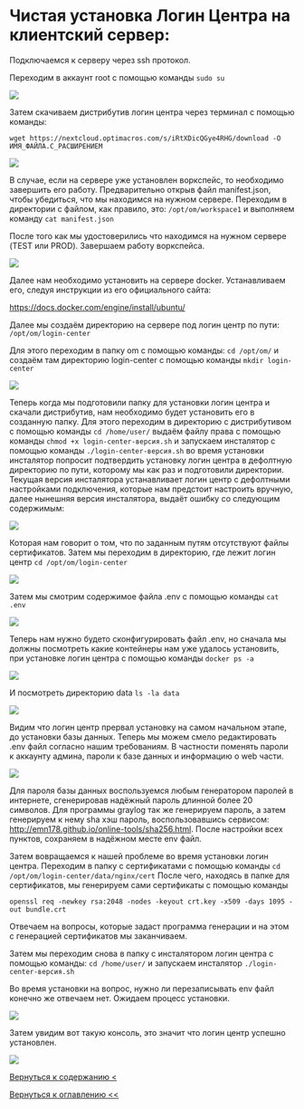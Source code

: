 # Чистая установка Логин Центра на клиентский сервер:

Подключаемся к серверу через ssh протокол.

Переходим в аккаунт root с помощью команды `sudo su`

![](./pictures/sshConnect.png)

Затем скачиваем дистрибутив логин центра через терминал с помощью команды: 

`wget https://nextcloud.optimacros.com/s/iRtXDicQGye4RHG/download -O ИМЯ_ФАЙЛА.С_РАСШИРЕНИЕМ`

![](./pictures/wget.png)

В случае, если на сервере уже установлен воркспейс, то необходимо завершить его работу. Предварительно открыв файл 
manifest.json, чтобы убедиться, что мы находимся на нужном сервере. Переходим в директории с файлом, как правило, это:
`/opt/om/workspace1` и выполняем команду `cat manifest.json`

После того как мы удостоверились что находимся на нужном сервере (TEST или PROD). Завершаем работу воркспейса.

![](./pictures/shutdown.png)

Далее нам необходимо установить на сервере docker. Устанавливаем его, следуя инструкции из его официального сайта:

https://docs.docker.com/engine/install/ubuntu/

Далее мы создаём директорию на сервере под логин центр по пути: `/opt/om/login-center`

Для этого переходим в папку om с помощью команды: `cd /opt/om/` и создаём там директорию login-center с помощью команды
`mkdir login-center`

![](./pictures/mkdirLoginCenter.png)

Теперь когда мы подготовили папку для установки логин центра и скачали дистрибутив, нам необходимо будет установить его 
в созданную папку. Для этого переходим в директорию с дистрибутивом с помощью команды `cd /home/user/` выдаём файлу 
 права с помощью команды `chmod +x login-center-версия.sh` и запускаем инсталятор с помощью команды 
 `./login-center-версия.sh` во время установки инсталятор попросит подтвердить установку логин центра в дефолтную 
 директорию по пути, которому мы как раз и подготовили директории. Текущая версия инсталятора устанавливает логин центр с
  дефолтными настройками подключения, которые нам предстоит настроить вручную, далее нынешняя версия инсталятора, выдаёт 
  ошибку со следующим содержимым:
 
![](./pictures/errorInstaller.png)

Которая нам говорит о том, что по заданным путям отсутствуют файлы сертификатов. Затем мы переходим в директорию, где 
лежит логин центр `cd /opt/om/login-center`

![](./pictures/goToDirectoryAfterError.png)

Затем мы смотрим содержимое файла .env с помощью команды `cat .env`

![](./pictures/catEnv.png)

Теперь нам нужно будето сконфигурировать файл .env, но сначала мы должны посмотреть какие контейнеры нам уже удалось 
установить, при установке логин центра с помощью команды `docker ps -a`

![](./pictures/dockerPsA.png )

И посмотреть директорию data `ls -la data`

![](./pictures/lsLaData.png)

Видим что логин центр прервал установку на самом начальном этапе, до установки базы данных. Теперь мы можем смело 
редактировать .env файл согласно нашим требованиям. В частности поменять пароли к аккаунту админа, пароли к базе 
данных и информацию о web части. 

![](./pictures/settingsEnv.png)

Для пароля базы данных воспользуемся любым генератором паролей в интернете, сгенерировав надёжный пароль длинной более 
20 символов. Для программы graylog так же генерируем пароль, а затем генерируем к нему sha хэш пароль, воспользовавшись 
сервисом: http://emn178.github.io/online-tools/sha256.html. После настройки всех пунктов, сохраняем в надёжном месте 
env файл.

Затем вовращаемся к нашей проблеме во время установки логин центра. Переходим в папку с сертификатами с помощью команды
`cd /opt/om/login-center/data/nginx/cert` После чего, находясь в папке для сертификатов, мы генерируем сами сертификаты 
с помощью команды 

`openssl req -newkey rsa:2048 -nodes -keyout crt.key -x509 -days 1095 -out bundle.crt`

Отвечаем на вопросы, которые задаст программа генерации и на этом с генерацией сертификатов мы заканчиваем.

Затем мы переходим снова в папку с инсталятором логин центра с помощью команды: `cd /home/user/` и запускаем инсталятор 
`./login-center-версия.sh` 

Во время установки на вопрос, нужно ли перезаписывать env файл конечно же отвечаем нет. Ожидаем процесс установки.

![](./pictures/installationLC.png)

Затем увидим вот такую консоль, это значит что логин центр успешно установлен.

![](./pictures/installComplete.png)



[Вернуться к содержанию <](contents.md)

[Вернуться к оглавлению <<](index.md)